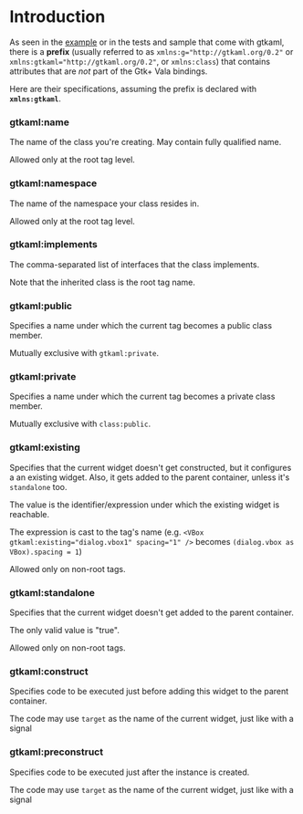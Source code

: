 # Introduction #

As seen in the [example](Example.md) or in the tests and sample that come with gtkaml, there is a **prefix** (usually referred to as `xmlns:g="http://gtkaml.org/0.2"` or `xmlns:gtkaml="http://gtkaml.org/0.2"`, or `xmlns:class`) that contains attributes that are _not_ part of the Gtk+ Vala bindings.

Here are their specifications, assuming the prefix is declared with **`xmlns:gtkaml`**.

### gtkaml:name ###
The name of the class you're creating. May contain fully qualified name.

Allowed only at the root tag level.

### gtkaml:namespace ###
The name of the namespace your class resides in.

Allowed only at the root tag level.

### gtkaml:implements ###
The comma-separated list of interfaces that the class implements.

Note that the inherited class is the root tag name.

### gtkaml:public ###
Specifies a name under which the current tag becomes a public class member.

Mutually exclusive with `gtkaml:private`.

### gtkaml:private ###
Specifies a name under which the current tag becomes a private class member.

Mutually exclusive with `class:public`.

### gtkaml:existing ###
Specifies that the current widget doesn't get constructed, but it configures a an existing widget. Also, it gets added to the parent container, unless it's `standalone` too.

The value is the identifier/expression under which the existing widget is reachable.

The expression is cast to the tag's name (e.g. `<VBox gtkaml:existing="dialog.vbox1" spacing="1" />` becomes `(dialog.vbox as VBox).spacing = 1`)

Allowed only on non-root tags.

### gtkaml:standalone ###
Specifies that the current widget doesn't get added to the parent container.

The only valid value is "true".

Allowed only on non-root tags.

### gtkaml:construct ###
Specifies code to be executed just before adding this widget to the parent container.

The code may use `target` as the name of the current widget, just like with a signal

### gtkaml:preconstruct ###
Specifies code to be executed just after the instance is created.

The code may use `target` as the name of the current widget, just like with a signal